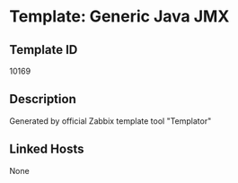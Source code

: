 # Template: Generic Java JMX

## Template ID
10169

## Description
Generated by official Zabbix template tool "Templator"

## Linked Hosts
None

